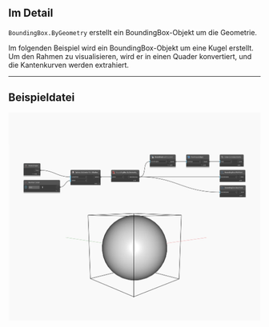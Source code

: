 ## Im Detail
`BoundingBox.ByGeometry` erstellt ein BoundingBox-Objekt um die Geometrie.

Im folgenden Beispiel wird ein BoundingBox-Objekt um eine Kugel erstellt. Um den Rahmen zu visualisieren, wird er in einen Quader konvertiert, und die Kantenkurven werden extrahiert.

___
## Beispieldatei

![ByGeometry](./Autodesk.DesignScript.Geometry.BoundingBox.ByGeometry_img.jpg)

